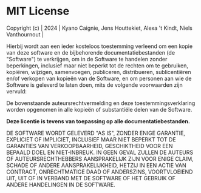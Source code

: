 # MIT License

Copyright (c) | 2024 | Kyano Caignie, Jens Houttekiet, Alexa 't Kindt, Niels Vanthournout |

Hierbij wordt aan een ieder kosteloos toestemming verleend om een kopie van deze software en de bijbehorende documentatiebestanden (de "Software") te verkrijgen, om in de Software te handelen zonder beperkingen, inclusief maar niet beperkt tot de rechten om te gebruiken, kopiëren, wijzigen, samenvoegen, publiceren, distribueren, sublicentiëren en/of verkopen van kopieën van de Software, en om personen aan wie de Software is geleverd te laten doen, mits de volgende voorwaarden zijn vervuld:

De bovenstaande auteursrechtvermelding en deze toestemmingsverklaring worden opgenomen in alle kopieën of substantiële delen van de Software.

**Deze licentie is tevens van toepassing op alle documentatiebestanden.**

DE SOFTWARE WORDT GELEVERD "AS IS", ZONDER ENIGE GARANTIE, EXPLICIET OF IMPLICIET, INCLUSIEF MAAR NIET BEPERKT TOT DE GARANTIES VAN VERKOOPBAARHEID, GESCHIKTHEID VOOR EEN BEPAALD DOEL EN NIET-INBREUK. IN GEEN GEVAL ZULLEN DE AUTEURS OF AUTEURSRECHTHEBBERS AANSPRAKELIJK ZIJN VOOR ENIGE CLAIM, SCHADE OF ANDERE AANSPRAKELIJKHEID, HETZIJ IN EEN ACTIE VAN CONTRACT, ONRECHTMATIGE DAAD OF ANDERSZINS, VOORTVLOEIEND UIT, UIT OF IN VERBAND MET DE SOFTWARE OF HET GEBRUIK OF ANDERE HANDELINGEN IN DE SOFTWARE.
